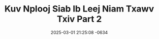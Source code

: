 ---
layout: movie-video-data
date: 2025-03-01 21:25:08 -0634
categories: movie

# Site Attributes
title: "Kuv Nplooj Siab Ib Leej Niam Txawv Txiv Part 2"
permalink: "/movie/Kuv_Nplooj_Siab_Ib_Leej_Niam_Txawv_Txiv_Part_2"

# Movie Attributes
synopsis: "Zaj dab neeg no yog piav txog ib tug me nyuam uas ib txwm tsis tau leej niam lub xub ntiag. Tsis tag li ntawd niam thiab txiv tseem muab pub rau phauj thiab yawg laus nkawd coj mus America teb thiab mus ua nkawd tub lawm. Thaum nws hlob tiav txiv nws thiaj rov los nriav nws niam nyob rau Thaib Teb. Thaum los txog rau Thaib Teb nws tau los ntsib ib tug hluas nkauj uas nws hlub thiab yiam tshaj plaws, tab sis tus hluas nkauj ntawd ho yog nws tus kws ib leej niam txawv txiv tus hluas nkauj thiab. Thov nej soj qab saib seb zaj dab neeg no nws yuav mus xaus li cas?"
producer: "Ja Iab Production"
director: ""
writer: "Kos Muas"
video_link: "https://youtu.be/zWQ8pY8HVBE?si=7ueZ4RlaRAQ5c-sy"
genre: "Romance"
year: ""
release_type: "VHS DVD"
storage: "Center for Hmong Studies"
thumbnail: "/assets/images/movie_thumbnails/Kuv Nplooj Siab Ib Leej Niam Txawv Txiv Part 2.jpeg"
publishing_company: "Ja Iab Production"

# Sequels + Parts
base_movie: "Kuv Nplooj Siab Ib Leej Niam Txawv Txiv"
total_parts: 2
sequel: "Kuv Nplooj Siab Ib Leej Niam Txawv Txiv Part 2"

# Movie Cast
cast:
- name: "Dao Vwj"
- name: "Xais Yaj"
- name: "Yada"
- name: "Kos Muas"
- name: "Xia Muas"
- name: "Huas Xyooj"
---